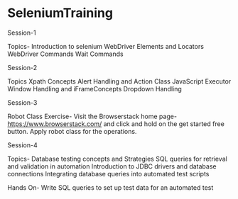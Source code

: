 # SeleniumTraining


Session-1

Topics-
Introduction to selenium
WebDriver Elements and Locators
WebDriver Commands
Wait Commands



Session-2

Topics
Xpath Concepts
Alert Handling and Action Class
JavaScript Executor
Window Handling and iFrameConcepts
Dropdown Handling


Session-3

Robot Class
Exercise-
Visit the Browserstack home page- 
https://www.browserstack.com/   and click and hold on the get started free button. Apply robot class for the operations.

Session-4

Topics-
Database testing concepts and Strategies
SQL queries for retrieval and validation in automation
Introduction to JDBC drivers and database connections
Integrating database queries into automated test scripts

Hands On-
Write SQL queries to set up test data for an automated test

